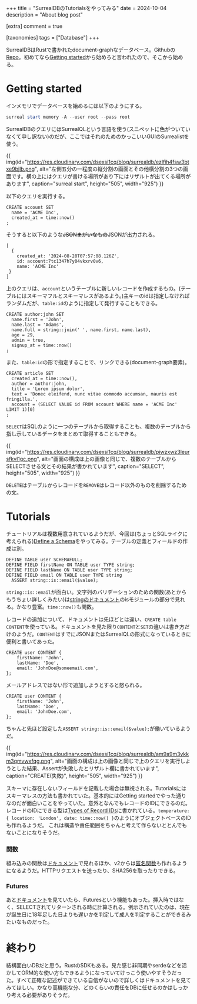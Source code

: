 +++
title = "SurrealDBのTutorialsをやってみる"
date = 2024-10-04
description = "About blog post"

[extra]
comment = true

[taxonomies]
tags = ["Database"]
+++

SurrealDBはRustで書かれたdocument-graphなデータベース。Githubの[Repo](https://github.com/surrealdb/surrealdb)。初めてなら[Getting started](https://surrealdb.com/docs/surrealdb/introduction/start)から始めろと言われたので、そこから始める。

# Getting started

インメモリでデータベースを始めるには以下のようにする。

```powershell
surreal start memory -A --user root --pass root
```

SurrealDBのクエリにはSurrealQLという言語を使う(スニペットに色がついていなくて申し訳ない)のだが、ここではそれのためのかっこいいGUIのSurrealistを使う。

{{ img(id="https://res.cloudinary.com/dsexsi1cq/blog/surrealdb/ezlfih4fsw3btxe9bjlb.png", alt="左側五分の一程度の縦分割の画面とその他横分割の3つの画面です。横の上にはクエリが書ける場所があり下にはリザルトが出てくる場所があります", caption="surreal start", height="505", width="925") }}

以下のクエリを実行する。

```SurrealQL
CREATE account SET
  name = 'ACME Inc',
  created_at = time::now()
;
```

そうすると以下のような~~JSONまがいなもの~~JSONが出力される。

```
[
  {
    created_at: '2024-08-28T07:57:08.126Z',
    id: account:7tc1347h7y04vkxrv0v6,
    name: 'ACME Inc'
 }
]
```

上のクエリは、`account`というテーブルに新しいレコードを作成するもの。(テーブルにはスキーマフルとスキーマレスがあるよう。)主キーのidは指定しなければランダムだが、`table:id`のように指定して発行することもできる。

```SurrealQL
CREATE author:john SET
  name.first = 'John',
  name.last = 'Adams',
  name.full = string::join(' ', name.first, name.last),
  age = 29,
  admin = true,
  signup_at = time::now()
;
```

また、`table:id`の形で指定することで、リンクできる(document-graph要素)。

```SurrealQL
CREATE article SET
  created_at = time::now(),
  author = author:john,
  title = 'Lorem ipsum dolor',
  text = 'Donec eleifend, nunc vitae commodo accumsan, mauris est fringilla.',
  account = (SELECT VALUE id FROM account WHERE name = 'ACME Inc' LIMIT 1)[0]
;
```

`SELECT`はSQLのように一つのテーブルから取得することも、複数のテーブルから指し示しているデータをまとめて取得することもできる。

{{ img(id="https://res.cloudinary.com/dsexsi1cq/blog/surrealdb/piwzxwz3leursfkvl1gc.png", alt="画面の構成は上の画像と同じで、複数のテーブルからSELECTさせる文とその結果が書かれています", caption="SELECT", height="505", width="925") }}

`DELETE`はテーブルからレコードを`REMOVE`はレコード以外のものを削除するための文。

# Tutorials

チュートリアルは複数用意されているようだが、今回は(ちょっとSQLライクに考えられる)[Define a Schema](https://surrealdb.com/docs/surrealdb/tutorials/define-a-schema)をやってみる。テーブルの定義とフィールドの作成は別。

```SurrealQL
DEFINE TABLE user SCHEMAFULL;
DEFINE FIELD firstName ON TABLE user TYPE string;
DEFINE FIELD lastName ON TABLE user TYPE string;
DEFINE FIELD email ON TABLE user TYPE string
  ASSERT string::is::email($value);
```

`string::is::email`が面白い。文字列のバリデーションのための関数(あとからもうちょい詳しくみたい)は[stringのドキュメント](https://surrealdb.com/docs/surrealdb/surrealql/functions/database/string)のisモジュールの部分で見れる。かなり豊富。`time::now()`も関数。

レコードの追加について、ドキュメントは先ほどとは違い、`CREATE table CONTENT`を使っている。ドキュメントを見た限り`CONTENT`と`SET`の違いは書き方だけのようだ。`CONTENT`はすでにJSONまたはSurrealQLの形式になっているときに便利と書いてあった。

```SurrealQL
CREATE user CONTENT {
    firstName: 'John',
    lastName: 'Doe',
    email: 'JohnDoe@someemail.com',
};
```

メールアドレスではない形で追加しようとすると怒られる。

```SurrealQL
CREATE user CONTENT {
    firstName: 'John',
    lastName: 'Doe',
    email: 'JohnDoe.com',
};
```

ちゃんと先ほど設定した`ASSERT string::is::email($value);`が働いているようだ。

{{ img(id="https://res.cloudinary.com/dsexsi1cq/blog/surrealdb/am9a9m3ykkm3qmvwxfqg.png", alt="画面の構成は上の画像と同じで上のクエリを実行しようとした結果、Assertが失敗したとリザルト欄に書かれています", caption="CREATE(失敗)", height="505", width="925") }}

スキーマに存在しないフィールドを記載した場合は無視される。Tutorialsにはスキーマレスの方法も書かれていた。基本的にはGetting startedでやった通りなのだが面白いことをやっていた。意外となんでもレコードのIDにできるのだ。レコードのIDにできる型は[Types of Record IDs](https://surrealdb.com/docs/surrealdb/surrealql/datamodel/ids#types-of-record-ids)に書かれている。`temperature:{ location: 'London', date: time::now() }`のようにオブジェクトベースのIDも作れるようだ。
これは構造や責任範囲をちゃんと考えて作らないととんでもないことになりそうだ。

### 関数

組み込みの関数は[ドキュメント](https://surrealdb.com/docs/surrealdb/surrealql/functions/database)で見れるほか、v2からは[匿名関数](https://surrealdb.com/docs/surrealdb/surrealql/datamodel/closures)も作れるようになるようだ。HTTPリクエストを送ったり、SHA256を取ったりできる。

### Futures

あと[ドキュメント](https://surrealdb.com/docs/surrealdb/surrealql/datamodel/futures)を見ていたら、Futuresという機能もあった。挿入時ではなく、SELECTされてリターンされる時に計算される。例示されていたのは、現在が誕生日に18年足した日よりも遅いかを判定して成人を判定することができるみたいなものだった。

# 終わり

結構面白いDBだと思う。RustのSDKもある。見た感じ非同期やserdeなどを活かしてORM的な使い方もできるようになっていてけっこう使いやすそうだった。すべて正確な記述ができている自信がないので詳しくはドキュメントを見てみてほしい。かなり高機能な分、どのくらいの責任をDBに任せるのかはしっかり考える必要がありそうだ。
